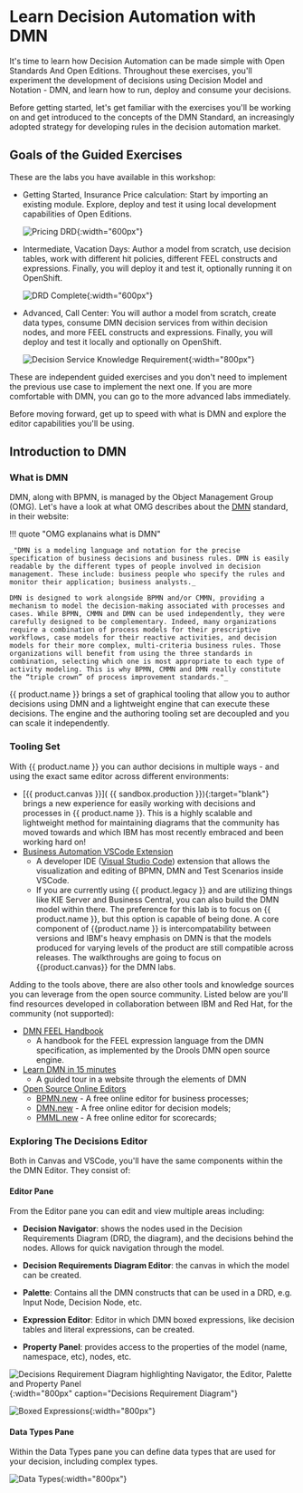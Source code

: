 # Learn Decision Automation with DMN

It's time to learn how Decision Automation can be made simple with Open Standards And Open Editions. Throughout these exercises, you'll experiment the development of decisions using Decision Model and Notation - DMN, and learn how to run, deploy and consume your decisions.

Before getting started, let's get familiar with the exercises you'll be working on and get introduced to the concepts of the DMN Standard, an increasingly adopted strategy for developing rules in the decision automation market.

## Goals of the Guided Exercises

These are the labs you have available in this workshop:

- Getting Started, Insurance Price calculation: Start by importing an existing module. Explore, deploy and test it using local development capabilities of Open Editions.

    ![Pricing DRD](../99_images/business_automation/dmn/insurance-price-drd.png){:width="600px"}

- Intermediate, Vacation Days: Author a model from scratch, use decision tables, work with different hit policies, different FEEL constructs and expressions. Finally, you will deploy it and test it, optionally running it on OpenShift.

    ![DRD Complete](../99_images/business_automation/dmn/drd-complete.png){:width="600px"}

- Advanced, Call Center: You will author a model from scratch, create data types, consume DMN decision services from within decision nodes, and more FEEL constructs and expressions. Finally, you will deploy and test it locally and optionally on OpenShift.

    ![Decision Service Knowledge Requirement](../99_images/business_automation/dmn/decision-service-knowledge-requirement.png){:width="800px"}

These are independent guided exercises and you don't need to implement the previous use case to implement the next one. If you are more comfortable with DMN, you can go to the more advanced labs immediately.

Before moving forward, get up to speed with what is DMN and explore the editor capabilities you'll be using.

## Introduction to DMN

### What is DMN

DMN, along with BPMN, is managed by the Object Management Group (OMG). Let's have a look at what OMG describes about the [DMN](http://omg.org/dmn) standard, in their website:

!!! quote "OMG explanains what is DMN"

    _"DMN is a modeling language and notation for the precise specification of business decisions and business rules. DMN is easily readable by the different types of people involved in decision management. These include: business people who specify the rules and monitor their application; business analysts._

    DMN is designed to work alongside BPMN and/or CMMN, providing a mechanism to model the decision-making associated with processes and cases. While BPMN, CMMN and DMN can be used independently, they were carefully designed to be complementary. Indeed, many organizations require a combination of process models for their prescriptive workflows, case models for their reactive activities, and decision models for their more complex, multi-criteria business rules. Those organizations will benefit from using the three standards in combination, selecting which one is most appropriate to each type of activity modeling. This is why BPMN, CMMN and DMN really constitute the “triple crown” of process improvement standards."_

{{ product.name }} brings a set of graphical tooling that allow you to author decisions using DMN and a lightweight engine that can execute these decisions. The engine and the authoring tooling set are decoupled and you can scale it independently.

### Tooling Set

With {{ product.name }} you can author decisions in multiple ways - and using the exact same editor across different environments:

- [{{ product.canvas }}]( {{ sandbox.production }}){:target="blank"} brings a new experience for easily working with decisions and processes in {{ product.name }}. This is a highly scalable and lightweight method for maintaining diagrams that the community has moved towards and which IBM has most recently embraced and been working hard on!
- [Business Automation VSCode Extension](https://marketplace.visualstudio.com/items?itemName=redhat.vscode-extension-red-hat-business-automation-bundle)
    - A developer IDE ([Visual Studio Code](https://code.visualstudio.com/)) extension that allows the visualization and editing of BPMN, DMN and Test Scenarios inside VSCode.
    - If you are currently using {{ product.legacy }} and are utilizing things like KIE Server and Business Central, you can also build the DMN model within there. The preference for this lab is to focus on {{ product.name }}, but this option is capable of being done. A core component of {{product.name }} is intercompatability between versions and IBM's heavy emphasis on DMN is that the models produced for varying levels of the product are still compatible across releases. The walkthroughs are going to focus on {{product.canvas}} for the DMN labs.

Adding to the tools above, there are also other tools and knowledge sources you can leverage from the open source community. Listed below are you'll find resources developed in collaboration between IBM and Red Hat, for the community (not supported):

- [DMN FEEL Handbook](https://kiegroup.github.io/dmn-feel-handbook/#dmn-feel-handbook)
  - A handbook for the FEEL expression language from the DMN specification, as implemented by the Drools DMN open source engine.
- [Learn DMN in 15 minutes](https://learn-dmn-in-15-minutes.com/)
  - A guided tour in a website through the elements of DMN
- [Open Source Online Editors](https://kiegroup.github.io/kogito-online/#/)
  - [BPMN.new](http://bpmn.new) - A free online editor for business processes;
  - [DMN.new](http://dmn.new) - A free online editor for decision models;
  - [PMML.new](http://pmml.new) - A free online editor for scorecards;

### Exploring The Decisions Editor

Both in Canvas and VSCode, you'll have the same components within the the DMN Editor. They consist of:

#### Editor Pane

From the Editor pane you can edit and view multiple areas including:

- **Decision Navigator**: shows the nodes used in the Decision Requirements Diagram (DRD, the diagram), and the decisions behind the nodes. Allows for quick navigation through the model.

- **Decision Requirements Diagram Editor**: the canvas in which the model can be created.

- **Palette**: Contains all the DMN constructs that can be used in a DRD, e.g. Input Node, Decision Node, etc.

- **Expression Editor**: Editor in which DMN boxed expressions, like decision tables and literal expressions, can be created.

- **Property Panel**: provides access to the properties of the model (name, namespace, etc), nodes, etc.

![Decisions Requirement Diagram highlighting Navigator, the Editor, Palette and Property Panel](../99_images/business_automation/dmn/dmn-editor-components.png "Decisions Requirement Diagram"){:width="800px" caption="Decisions Requirement Diagram"}

![Boxed Expressions](../99_images/business_automation/dmn/dmn-editor-decision-table.png){:width="800px"}

#### Data Types Pane

Within the Data Types pane you can define data types that are used for your decision, including complex types.

![Data Types](../99_images/business_automation/dmn/dmn-editor-datatypes.png){:width="800px"}

